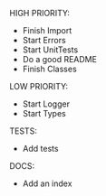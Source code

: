 
HIGH PRIORITY:
- Finish Import
- Start Errors
- Start UnitTests
- Do a good README
- Finish Classes

LOW PRIORITY:
- Start Logger
- Start Types

TESTS:
 - Add tests

DOCS:
 - Add an index